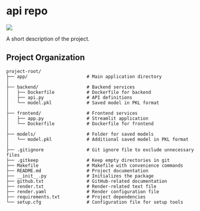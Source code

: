 # api repo

<a target="_blank" href="https://cookiecutter-data-science.drivendata.org/">
    <img src="https://img.shields.io/badge/CCDS-Project%20template-328F97?logo=cookiecutter" />
</a>

A short description of the project.

## Project Organization

```
project-root/
├── app/                      # Main application directory
│
├── backend/                  # Backend services
│   ├── Dockerfile            # Dockerfile for backend
│   ├── api.py                # API definitions
│   └── model.pkl             # Saved model in PKL format
│
├── frontend/                 # Frontend services
│   ├── app.py                # Streamlit application
│   └── Dockerfile            # Dockerfile for frontend
│
├── models/                   # Folder for saved models
│   └── model.pkl             # Additional saved model in PKL format
│
├── .gitignore                # Git ignore file to exclude unnecessary files
├── .gitkeep                  # Keep empty directories in git
├── Makefile                  # Makefile with convenience commands
├── README.md                 # Project documentation
├── __init__.py               # Initializes the package
├── github.txt                # GitHub-related documentation
├── render.txt                # Render-related text file
├── render.yaml               # Render configuration file
├── requirements.txt          # Project dependencies
└── setup.cfg                 # Configuration file for setup tools
